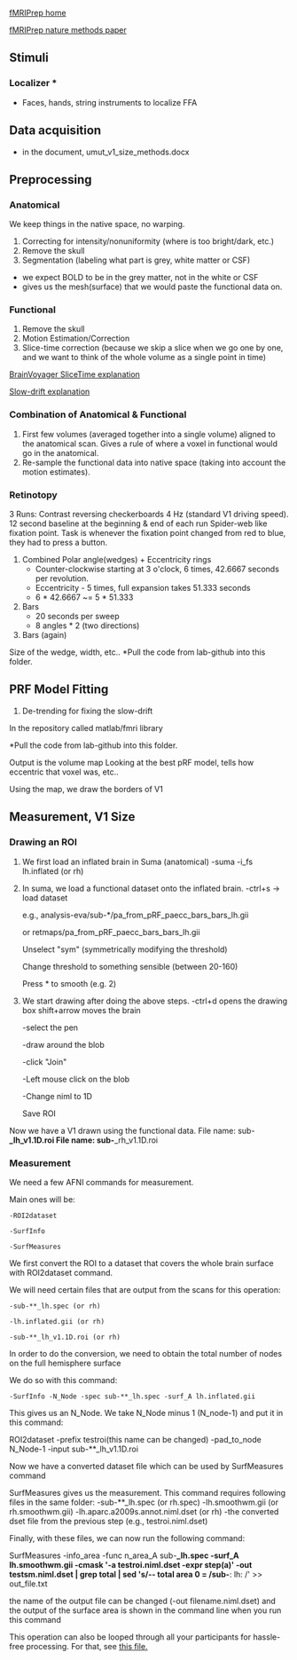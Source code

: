 [fMRIPrep home](https://fmriprep.org/en/stable/)

[fMRIPrep nature methods paper](https://www.nature.com/articles/s41592-018-0235-4)

## Stimuli
### Localizer *
- Faces, hands, string instruments to localize FFA

## Data acquisition
- in the document, umut_v1_size_methods.docx

## Preprocessing
### Anatomical
We keep things in the native space, no warping.
1) Correcting for intensity/nonuniformity (where is too bright/dark, etc.)
2) Remove the skull 
3) Segmentation (labeling what part is grey, white matter or CSF)
  - we expect BOLD to be in the grey matter, not in the white or CSF
  - gives us the mesh(surface) that we would paste the functional data on. 

### Functional
1) Remove the skull
2) Motion Estimation/Correction
3) Slice-time correction (because we skip a slice when we go one by one, 
and we want to think of the whole volume as a single point in time)

[BrainVoyager SliceTime explanation](https://www.brainvoyager.com/bv/doc/UsersGuide/Preprocessing/SliceScanTimeCorrection.html)

[Slow-drift explanation](https://www.brainvoyager.com/bv/doc/UsersGuide/Preprocessing/TemporalHighPassFiltering.html)

### Combination of Anatomical & Functional
1) First few volumes (averaged together into a single volume) aligned to 
the anatomical scan. Gives a rule of where a voxel in functional would go
in the anatomical.
2) Re-sample the functional data into native space (taking into account the
motion estimates).

### Retinotopy

3 Runs:
Contrast reversing checkerboards 4 Hz (standard V1 driving speed).
12 second baseline at the beginning & end of each run
Spider-web like fixation point.
Task is whenever the fixation point changed from red to blue, they had to 
press a button.
1) Combined Polar angle(wedges) + Eccentricity rings
    - Counter-clockwise starting at 3 o'clock, 6 times, 42.6667 seconds per
      revolution.
    - Eccentricity - 5 times, full expansion takes 51.333 seconds 
    - 6 * 42.6667 ~= 5 * 51.333
2) Bars
    - 20 seconds per sweep
    - 8 angles * 2 (two directions)
3) Bars (again)


Size of the wedge, width, etc..
*Pull the code from lab-github into this folder.

## PRF Model Fitting
1) De-trending for fixing the slow-drift

In the repository called matlab/fmri library

*Pull the code from lab-github into this folder.

Output is the volume map
Looking at the best pRF model, tells how eccentric that voxel was, etc..

Using the map, we draw the borders of V1

## Measurement, V1 Size

### Drawing an ROI
1) We first load an inflated brain in Suma (anatomical)
    -suma -i_fs lh.inflated (or rh)

2) In suma, we load a functional dataset onto the inflated brain.
    -ctrl+s -> load dataset

    e.g., analysis-eva/sub-*/pa_from_pRF_paecc_bars_bars_lh.gii

    or retmaps/pa_from_pRF_paecc_bars_bars_lh.gii
    
    Unselect "sym" (symmetrically modifying the threshold)
    
    Change threshold to something sensible (between 20-160)

    Press * to smooth (e.g. 2)
3) We start drawing after doing the above steps.
    -ctrl+d opens the drawing box
    shift+arrow moves the brain

    -select the pen

    -draw around the blob

    -click "Join"

    -Left mouse click on the blob

    -Change niml to 1D
    
    Save ROI

Now we have a V1 drawn using the functional data.
File name: sub-**_lh_v1.1D.roi
File name: sub-**_rh_v1.1D.roi



### Measurement 
We need a few AFNI commands for measurement.

Main ones will be:

    -ROI2dataset

    -SurfInfo

    -SurfMeasures

We first convert the ROI to a dataset that covers the whole brain surface with
ROI2dataset command.

We will need certain files that are output from the scans for this operation:

    -sub-**_lh.spec (or rh)
    
    -lh.inflated.gii (or rh)

    -sub-**_lh_v1.1D.roi (or rh)

In order to do the conversion, we need to obtain the total number of nodes on
the full hemisphere surface 

We do so with this command:

    -SurfInfo -N_Node -spec sub-**_lh.spec -surf_A lh.inflated.gii

This gives us an N_Node. We take N_Node minus 1 (N_node-1) and put it in this
command:

ROI2dataset -prefix testroi(this name can be changed) -pad_to_node
N_Node-1 -input sub-**_lh_v1.1D.roi

Now we have a converted dataset file which can be used by SurfMeasures command

SurfMeasures gives us the measurement.
This command requires following files in the same folder:
    -sub-**_lh.spec (or rh.spec)
    -lh.smoothwm.gii (or rh.smoothwm.gii)
    -lh.aparc.a2009s.annot.niml.dset (or rh)
    -the converted dset file from the previous step (e.g., testroi.niml.dset)

Finally, with these files, we can now run the following command:

SurfMeasures -info_area -func n_area_A sub-**_lh.spec -surf_A lh.smoothwm.gii
-cmask '-a testroi.niml.dset -expr step(a)' -out testsm.niml.dset | grep total
| sed 's/-- total area 0 = /sub-**: lh: /' >> out_file.txt

the name of the output file can be changed (-out filename.niml.dset)
and the output of the surface area is shown in the command line when you run
this command

This operation can also be looped through all your participants for hassle-free
processing. For that, see [this file.](https://github.com/dafrius/v1_size_measurement/blob/main/measure_loop.sh)






